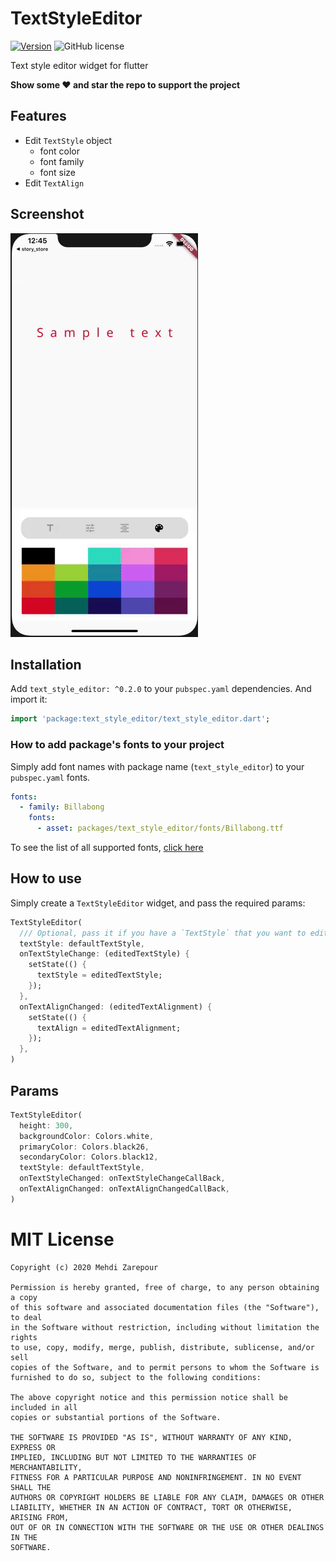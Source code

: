 # TextStyleEditor

[![Version](https://img.shields.io/pub/v/text_style_editor.svg)](https://pub.dev/packages/text_style_editor)
![GitHub license](https://img.shields.io/badge/license-MIT-blue.svg?style=flat)

Text style editor widget for flutter

**Show some ❤️ and star the repo to support the project**

## Features

- Edit `TextStyle` object
  - font color
  - font family
  - font size
- Edit `TextAlign`

## Screenshot

![Image of Yaktocat](https://raw.githubusercontent.com/mehdizarepour/assets/master/images/text-style-editor-screenshot.gif)


## Installation

Add `text_style_editor: ^0.2.0` to your `pubspec.yaml` dependencies. And import it:

```dart
import 'package:text_style_editor/text_style_editor.dart';
```

### How to add package's fonts to your project

Simply add font names with package name (`text_style_editor`) to your `pubspec.yaml` fonts.

```yaml
fonts:
  - family: Billabong
    fonts:
      - asset: packages/text_style_editor/fonts/Billabong.ttf
```

To see the list of all supported fonts, [click here](https://github.com/mehdizarepour/text_style_editor/tree/master/lib/fonts)

## How to use

Simply create a `TextStyleEditor` widget, and pass the required params:

```dart
TextStyleEditor(
  /// Optional, pass it if you have a `TextStyle` that you want to edit it.
  textStyle: defaultTextStyle,
  onTextStyleChange: (editedTextStyle) {
    setState(() {
      textStyle = editedTextStyle;
    });
  },
  onTextAlignChanged: (editedTextAlignment) {
    setState(() {
      textAlign = editedTextAlignment;
    });
  },
)
```

## Params

```dart
TextStyleEditor(
  height: 300,
  backgroundColor: Colors.white,
  primaryColor: Colors.black26,
  secondaryColor: Colors.black12,
  textStyle: defaultTextStyle,
  onTextStyleChanged: onTextStyleChangeCallBack,
  onTextAlignChanged: onTextAlignChangedCallBack,
)
```

# MIT License

```
Copyright (c) 2020 Mehdi Zarepour

Permission is hereby granted, free of charge, to any person obtaining a copy
of this software and associated documentation files (the "Software"), to deal
in the Software without restriction, including without limitation the rights
to use, copy, modify, merge, publish, distribute, sublicense, and/or sell
copies of the Software, and to permit persons to whom the Software is
furnished to do so, subject to the following conditions:

The above copyright notice and this permission notice shall be included in all
copies or substantial portions of the Software.

THE SOFTWARE IS PROVIDED "AS IS", WITHOUT WARRANTY OF ANY KIND, EXPRESS OR
IMPLIED, INCLUDING BUT NOT LIMITED TO THE WARRANTIES OF MERCHANTABILITY,
FITNESS FOR A PARTICULAR PURPOSE AND NONINFRINGEMENT. IN NO EVENT SHALL THE
AUTHORS OR COPYRIGHT HOLDERS BE LIABLE FOR ANY CLAIM, DAMAGES OR OTHER
LIABILITY, WHETHER IN AN ACTION OF CONTRACT, TORT OR OTHERWISE, ARISING FROM,
OUT OF OR IN CONNECTION WITH THE SOFTWARE OR THE USE OR OTHER DEALINGS IN THE
SOFTWARE.
```
